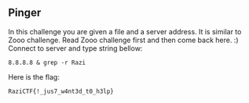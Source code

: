 ## Pinger

In this challenge you are given a file and a server address. It is similar to Zooo challenge. Read Zooo challenge first and then come back here. :)
Connect to server and type string bellow: 
```
8.8.8.8 & grep -r Razi
```
Here is the flag:
```
RaziCTF{!_jus7_w4nt3d_t0_h3lp}
```
